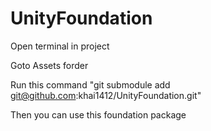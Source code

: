 # UnityFoundation
Open terminal in project

Goto Assets forder

Run this command "git submodule add git@github.com:khai1412/UnityFoundation.git"

Then you can use this foundation package
